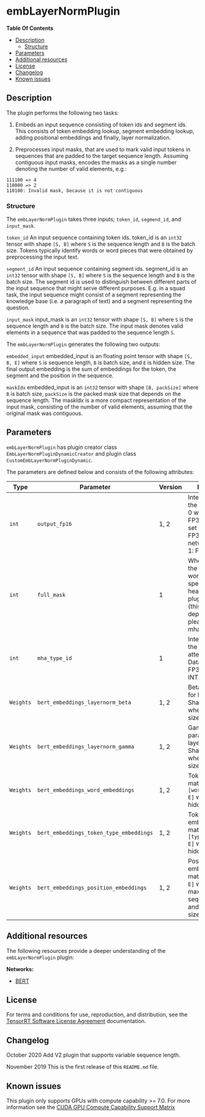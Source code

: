 # embLayerNormPlugin

**Table Of Contents**
- [Description](#description)
    * [Structure](#structure)
- [Parameters](#parameters)
- [Additional resources](#additional-resources)
- [License](#license)
- [Changelog](#changelog)
- [Known issues](#known-issues)


## Description

The plugin performs the following two tasks:
1. Embeds an input sequence consisting of token ids and segment ids. This consists of token embedding lookup, segment embedding lookup, adding positional embeddings and finally, layer normalization.

2. Preprocesses input masks, that are used to mark valid input tokens in sequences that are padded to the target sequence length.
Assuming contiguous input masks, encodes the masks as a single number denoting the number of valid elements, e.g.:

```
111100 => 4
110000 => 2
110100: Invalid mask, because it is not contiguous
```


### Structure

The `embLayerNormPlugin` takes three inputs; `token_id`, `segmend_id`, and `input_mask`.

`token_id`
An input sequence containing token ids. token_id is an `int32` tensor with shape `[S, B]` where `S` is the sequence length and `B` is the batch size.
Tokens typically identify words or word pieces that were obtained by preprocessing the input text.

`segment_id`
An input sequence containing segment ids. segment_id is an `int32` tensor with shape `[S, B]` where `S` is the sequence length and `B` is the batch size.
The segment id is used to distinguish between different parts of the input sequence that might serve different purposes. E.g. in a squad task, the input sequence might consist of a segment representing the knowledge base (i.e. a paragraph of text) and a segment representing the question.

`input_mask`
input_mask is an `int32` tensor with shape `[S, B]` where `S` is the sequence length and `B` is the batch size.
The input mask denotes valid elements in a sequence that was padded to the sequence length `S`.


The `embLayerNormPlugin` generates the following two outputs:

`embedded_input`
embedded_input is an floating point tensor with shape `[S, B, E]` where `S` is sequence length, `B` is batch size, and `E` is hidden size.
The final output embedding is the sum of embeddings for the token, the segment and the position in the sequence.


`maskIdx`
embedded_input is an `int32` tensor with shape `[B, packSize]` where `B` is batch size, `packSize` is the packed mask size that depends on the sequence length.
The maskIdx is a more compact representation of the input mask, consisting of the number of valid elements, assuming that the original mask was contiguous.


## Parameters

`embLayerNormPlugin` has plugin creator class `EmbLayerNormPluginDynamicCreator` and plugin class `CustomEmbLayerNormPluginDynamic`.

The parameters are defined below and consists of the following attributes:

| Type     | Parameter                              |  Version | Description
|----------|----------------------------------------|----------|--------------------------------------------------------
|`int`     |`output_fp16`                           |  1, 2    |Integer encoding the DataType, set 0 when build FP32 network and set 1 when build FP32/INT8 network (0: FP32, 1: FP16)
|`int`     |`full_mask`                             |  1       |Whether to output the full mask that works with the specialized multi-head-attention plugin kernels (this is deprecated, please use mha_type_id)
|`int`     |`mha_type_id`                           |  1       |Integer encoding the multi-head-attention plugin DataType (0: FP32, 1: FP16, 2: INT8)
|`Weights` |`bert_embeddings_layernorm_beta`        |  1, 2    |Beta parameter for layer norm. Shape: `[E,]` where `E` is hidden size
|`Weights` |`bert_embeddings_layernorm_gamma`       |  1, 2    |Gamma parameter for layer norm. Shape: `[E,]` where `E` is hidden size
|`Weights` |`bert_embeddings_word_embeddings`       |  1, 2    |Token embedding matrix. Shape: `[word_vocab_size, E]` where `E` is hidden size
|`Weights` |`bert_embeddings_token_type_embeddings` |  1, 2    |Token type embedding matrix. Shape: `[type_vocab_size, E]` where `E` is hidden size
|`Weights` |`bert_embeddings_position_embeddings`   |  1, 2    |Positional embedding matrix. Shape: `[S, E]` where `S` is the maximum sequence length and `E` is hidden size


## Additional resources

The following resources provide a deeper understanding of the `embLayerNormPlugin` plugin:

**Networks:**
-   [BERT](https://arxiv.org/abs/1810.04805)


## License

For terms and conditions for use, reproduction, and distribution, see the [TensorRT Software License Agreement](https://docs.nvidia.com/deeplearning/sdk/tensorrt-sla/index.html)
documentation.


## Changelog

October 2020
Add V2 plugin that supports variable sequence length.

November 2019
This is the first release of this `README.md` file.


## Known issues

This plugin only supports GPUs with compute capability >= 7.0. For more information see the [CUDA GPU Compute Capability Support Matrix](https://developer.nvidia.com/cuda-gpus#compute)
